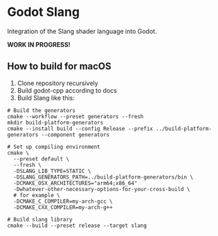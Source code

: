 # Godot Slang

Integration of the Slang shader language into Godot.

**WORK IN PROGRESS!**

## How to build for macOS

1. Clone repository recursively
2. Build godot-cpp according to docs
3. Build Slang like this:
```
# Build the generators
cmake --workflow --preset generators --fresh
mkdir build-platform-generators
cmake --install build --config Release --prefix ../build-platform-generators --component generators

# Set up compiling environment
cmake \
  --preset default \
  --fresh \
  -DSLANG_LIB_TYPE=STATIC \
  -DSLANG_GENERATORS_PATH=../build-platform-generators/bin \
  -DCMAKE_OSX_ARCHITECTURES="arm64;x86_64"
  -Dwhatever-other-necessary-options-for-your-cross-build \
  # for example \
  -DCMAKE_C_COMPILER=my-arch-gcc \
  -DCMAKE_CXX_COMPILER=my-arch-g++

# Build slang library
cmake --build --preset release --target slang
```
